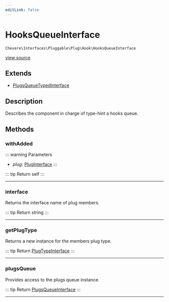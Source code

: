 ```yaml
---
editLink: false
---
```


# HooksQueueInterface

`Chevere\Interfaces\Pluggable\Plug\Hook\HooksQueueInterface`

[view source](https://github.com/chevere/chevere/blob/main/src/Chevere/Interfaces/Pluggable/Plug/Hook/HooksQueueInterface.php)

## Extends

- [PlugsQueueTypedInterface](../../PlugsQueueTypedInterface.md)

## Description

Describes the component in charge of type-hint a hooks queue.

## Methods

### withAdded

::: warning Parameters
- *plug*: [PlugInterface](../../PlugInterface.md)
:::

::: tip Return
self
:::

---

### interface

Returns the interface name of plug members.

::: tip Return
string
:::

---

### getPlugType

Returns a new instance for the members plug type.

::: tip Return
[PlugTypeInterface](../../PlugTypeInterface.md)
:::

---

### plugsQueue

Provides access to the plugs queue instance.

::: tip Return
[PlugsQueueInterface](../../PlugsQueueInterface.md)
:::

---
